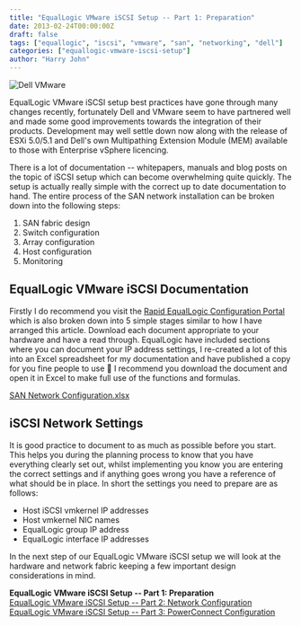 ```yaml
---
title: "EqualLogic VMware iSCSI Setup -- Part 1: Preparation"
date: 2013-02-24T00:00:00Z
draft: false
tags: ["equallogic", "iscsi", "vmware", "san", "networking", "dell"]
categories: ["equallogic-vmware-iscsi-setup"]
author: "Harry John"
---
```


![Dell VMware](/images/dell-vmware1.png)

EqualLogic VMware iSCSI setup best practices have gone through many changes recently, fortunately Dell and VMware seem to have partnered well and made some good improvements towards the integration of their products. Development may well settle down now along with the release of ESXi 5.0/5.1 and Dell's own Multipathing Extension Module (MEM) available to those with Enterprise vSphere licencing.

There is a lot of documentation -- whitepapers, manuals and blog posts on the topic of iSCSI setup which can become overwhelming quite quickly. The setup is actually really simple with the correct up to date documentation to hand. The entire process of the SAN network installation can be broken down into the following steps:

1. SAN fabric design
2. Switch configuration
3. Array configuration
4. Host configuration
5. Monitoring

## EqualLogic VMware iSCSI Documentation

Firstly I do recommend you visit the [Rapid EqualLogic Configuration Portal](http://en.community.dell.com/techcenter/storage/w/wiki/3615.rapid-equallogic-configuration-portal-by-sis.aspx "Rapid EqualLogic Configuration Portal by SIS - Dell Storage Community") which is also broken down into 5 simple stages similar to how I have arranged this article. Download each document appropriate to your hardware and have a read through. EqualLogic have included sections where you can document your IP address settings, I re-created a lot of this into an Excel spreadsheet for my documentation and have published a copy for you fine people to use 🙂 I recommend you download the document and open it in Excel to make full use of the functions and formulas.

[SAN Network Configuration.xlsx](https://docs.google.com/file/d/0B8aXU-ZIYTeuOGs4NTVJUGUwODg/edit?usp=sharing "SAN Network Configuration.xlsx")

## iSCSI Network Settings

It is good practice to document to as much as possible before you start. This helps you during the planning process to know that you have everything clearly set out, whilst implementing you know you are entering the correct settings and if anything goes wrong you have a reference of what should be in place. In short the settings you need to prepare are as follows:

- Host iSCSI vmkernel IP addresses
- Host vmkernel NIC names
- EqualLogic group IP address
- EqualLogic interface IP addresses

In the next step of our EqualLogic VMware iSCSI setup we will look at the hardware and network fabric keeping a few important design considerations in mind.

**EqualLogic VMware iSCSI Setup -- Part 1: Preparation**  
[EqualLogic VMware iSCSI Setup -- Part 2: Network Configuration](/posts/equallogic-vmware-iscsi-setup-part-2-network/)  
[EqualLogic VMware iSCSI Setup -- Part 3: PowerConnect Configuration](/posts/equallogic-vmware-iscsi-setup-part-3-powerconnect-configuration/) 